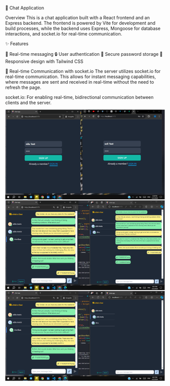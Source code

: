 💬 Chat Application

Overview
This is a chat application built with a React frontend and an Express backend.
The frontend is powered by Vite for development and build processes, 
while the backend uses Express, Mongoose for database interactions, and socket.io for real-time communication.

✨ Features

📡 Real-time messaging
🔒 User authentication
🔑 Secure password storage
📱 Responsive design with Tailwind CSS




📡 Real-time Communication with socket.io
The server utilizes socket.io for real-time communication. This allows for instant messaging capabilities, where messages are sent and received in real-time without the need to refresh the page.

socket.io: For enabling real-time, bidirectional communication between clients and the server.


![Screenshot](screenshot_199.png)
![Screenshot](screenshot_200.png)
![Screenshot](screenshot_201.png)
